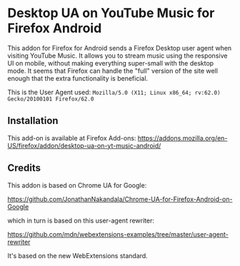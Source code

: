 # Desktop UA on YouTube Music for Firefox Android

This addon for Firefox for Android sends a Firefox Desktop user agent when visiting YouTube Music.
It allows you to stream music using the responsive UI on mobile, without making everything super-small with the desktop mode.
It seems that Firefox can handle the "full" version of the site well enough that the extra functionality is beneficial.

This is the User Agent used:
`Mozilla/5.0 (X11; Linux x86_64; rv:62.0) Gecko/20100101 Firefox/62.0`


## Installation

This add-on is available at Firefox Add-ons:
https://addons.mozilla.org/en-US/firefox/addon/desktop-ua-on-yt-music-android/


## Credits

This addon is based on Chrome UA for Google:

https://github.com/JonathanNakandala/Chrome-UA-for-Firefox-Android-on-Google

which in turn is based on this user-agent rewriter:

https://github.com/mdn/webextensions-examples/tree/master/user-agent-rewriter

It's based on the new WebExtensions standard.